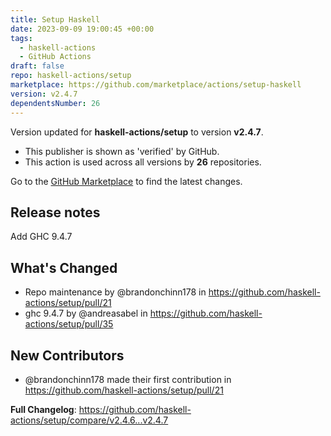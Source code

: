 ```yaml
---
title: Setup Haskell
date: 2023-09-09 19:00:45 +00:00
tags:
  - haskell-actions
  - GitHub Actions
draft: false
repo: haskell-actions/setup
marketplace: https://github.com/marketplace/actions/setup-haskell
version: v2.4.7
dependentsNumber: 26
---
```



Version updated for **haskell-actions/setup** to version **v2.4.7**.
- This publisher is shown as 'verified' by GitHub.
- This action is used across all versions by **26** repositories.

Go to the [GitHub Marketplace](https://github.com/marketplace/actions/setup-haskell) to find the latest changes.

## Release notes

Add GHC 9.4.7

## What's Changed
* Repo maintenance by @brandonchinn178 in https://github.com/haskell-actions/setup/pull/21
* ghc 9.4.7 by @andreasabel in https://github.com/haskell-actions/setup/pull/35

## New Contributors
* @brandonchinn178 made their first contribution in https://github.com/haskell-actions/setup/pull/21

**Full Changelog**: https://github.com/haskell-actions/setup/compare/v2.4.6...v2.4.7
